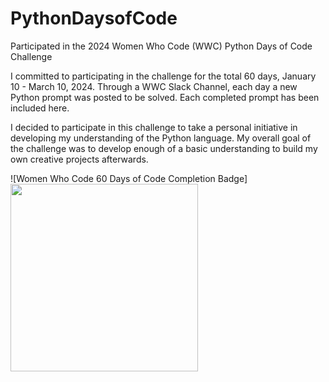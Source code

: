 # PythonDaysofCode
Participated in the 2024 Women Who Code (WWC) Python Days of Code Challenge

I committed to participating in the challenge for the total 60 days, January 10 - March 10, 2024.
Through a WWC Slack Channel, each day a new Python prompt was posted to be solved. Each completed prompt has been included here.

I decided to participate in this challenge to take a personal initiative in developing my understanding of the Python language. My overall goal of the challenge was to develop enough of a basic understanding to build my own creative projects afterwards.


![Women Who Code 60 Days of Code Completion Badge] <img src="https://github.com/adomanico001/PythonDaysofCode/assets/102832335/d1750af9-1cd9-4f07-ac11-a0b54bf8ac26" width="300" height="300">
